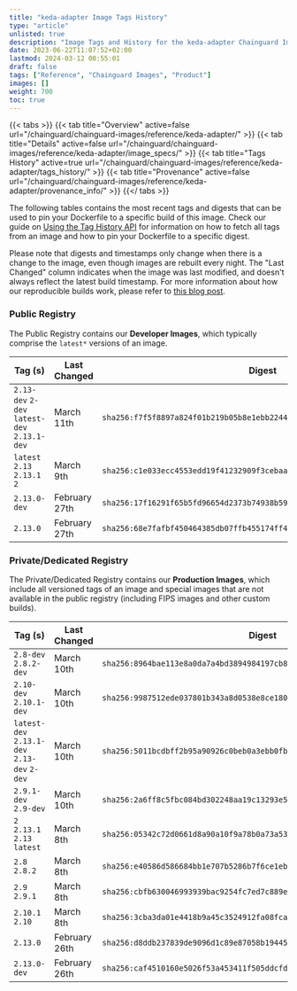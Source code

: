 ```yaml
---
title: "keda-adapter Image Tags History"
type: "article"
unlisted: true
description: "Image Tags and History for the keda-adapter Chainguard Image"
date: 2023-06-22T11:07:52+02:00
lastmod: 2024-03-12 00:55:01
draft: false
tags: ["Reference", "Chainguard Images", "Product"]
images: []
weight: 700
toc: true
---
```


{{< tabs >}}
{{< tab title="Overview" active=false url="/chainguard/chainguard-images/reference/keda-adapter/" >}}
{{< tab title="Details" active=false url="/chainguard/chainguard-images/reference/keda-adapter/image_specs/" >}}
{{< tab title="Tags History" active=true url="/chainguard/chainguard-images/reference/keda-adapter/tags_history/" >}}
{{< tab title="Provenance" active=false url="/chainguard/chainguard-images/reference/keda-adapter/provenance_info/" >}}
{{</ tabs >}}

The following tables contains the most recent tags and digests that can be used to pin your Dockerfile to a specific build of this image. Check our guide on [Using the Tag History API](/chainguard/chainguard-images/using-the-tag-history-api/) for information on how to fetch all tags from an image and how to pin your Dockerfile to a specific digest.

Please note that digests and timestamps only change when there is a change to the image, even though images are rebuilt every night. The "Last Changed" column indicates when the image was last modified, and doesn't always reflect the latest build timestamp. For more information about how our reproducible builds work, please refer to [this blog post](https://www.chainguard.dev/unchained/reproducing-chainguards-reproducible-image-builds).

### Public Registry
The Public Registry contains our **Developer Images**, which typically comprise the `latest*` versions of an image.

| Tag (s)                                       | Last Changed  | Digest                                                                    |
|-----------------------------------------------|---------------|---------------------------------------------------------------------------|
|  `2.13-dev` `2-dev` `latest-dev` `2.13.1-dev` | March 11th    | `sha256:f7f5f8897a824f01b219b05b8e1ebb2244213274d06fac49aab4563bda43a093` |
|  `latest` `2.13` `2.13.1` `2`                 | March 9th     | `sha256:c1e033ecc4553edd19f41232909f3cebaa6f17d9437de1b1379c43a5b42593c1` |
|  `2.13.0-dev`                                 | February 27th | `sha256:17f16291f65b5fd96654d2373b74938b59b4544166059a2934c8ade7e0b275fa` |
|  `2.13.0`                                     | February 27th | `sha256:68e7fafbf450464385db07ffb455174ff4609a3e1c3e4faf5ff7db4ba80ae56c` |


### Private/Dedicated Registry
The Private/Dedicated Registry contains our **Production Images**, which include all versioned tags of an image and special images that are not available in the public registry (including FIPS images and other custom builds).

| Tag (s)                                       | Last Changed  | Digest                                                                    |
|-----------------------------------------------|---------------|---------------------------------------------------------------------------|
|  `2.8-dev` `2.8.2-dev`                        | March 10th    | `sha256:8964bae113e8a0da7a4bd3894984197cb864d1ae6b31fce1d051b091628cd671` |
|  `2.10-dev` `2.10.1-dev`                      | March 10th    | `sha256:9987512ede037801b343a8d0538e8ce180dd0f473b793b30e94b141df4e26068` |
|  `latest-dev` `2.13.1-dev` `2.13-dev` `2-dev` | March 10th    | `sha256:5011bcdbff2b95a90926c0beb0a3ebb0fbd6d9a17cbafe661d5c045e81088759` |
|  `2.9.1-dev` `2.9-dev`                        | March 10th    | `sha256:2a6ff8c5fbc084bd302248aa19c13293e58592ee25bb948c42f4206f6a0e3e75` |
|  `2` `2.13.1` `2.13` `latest`                 | March 8th     | `sha256:05342c72d0661d8a90a10f9a78b0a73a53d161e31e6d83698fe44c49477199b1` |
|  `2.8` `2.8.2`                                | March 8th     | `sha256:e40586d586684bb1e707b5286b7f6ce1eb12c712cff62875de6ab606c0b5ab4f` |
|  `2.9` `2.9.1`                                | March 8th     | `sha256:cbfb630046993939bac9254fc7ed7c889e9e522be10046dfd8d6ffa7aa553c1a` |
|  `2.10.1` `2.10`                              | March 8th     | `sha256:3cba3da01e4418b9a45c3524912fa08fca7b1840a5fff4f583c746ac4f3ee30d` |
|  `2.13.0`                                     | February 26th | `sha256:d8ddb237839de9096d1c89e87058b1944583d70b40ecb68bb036d2d26869ca7e` |
|  `2.13.0-dev`                                 | February 26th | `sha256:caf4510160e5026f53a453411f505ddcfd26fa75df8acfc2822f2134b2d7b14f` |

